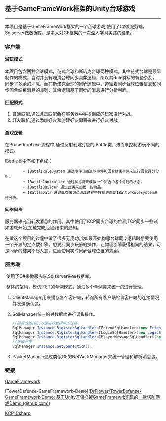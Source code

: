 ##  基于GameFrameWork框架的Unity台球游戏

---

​		本项目是基于GameFrameWork框架的一个台球游戏,使用了C#做服务端，Sqlserver做数据库。是本人对GF框架的一次深入学习实践的结果。

### 客户端

#### 游玩模式

​		本项目包含两种台球模式，花式台球和斯诺克台球两种模式。其中花式台球是最早制作的模式，当时并没有理清台球同步具体逻辑，所以其Rule类写的有些杂乱，同步了多余的消息。而在斯诺克台球的同步逻辑中，遵循着同步台球位置信息和同步回合结束消息的规则，其余逻辑基于同步的消息进行分析判断。

#### 匹配模式

1. 普通匹配,通过点击匹配会在服务器中寻找相应的玩家进行对战。
2. 好友联机,通过添加好友和创建好友房间来进行好友对战。

#### 游戏逻辑

在ProcedureLevel流程中,通过反射创建对应的IBattle类，进而来控制游玩不同的模式。

IBattle类中有如下组成：

			+ IBattleRuleSystem 通过事件订阅进球事件和回合结束事件来进行回合得分分析。
			+ IBattleController 通过状态机来模拟一个回合中各个游戏的状态。
			+ IBattleBuilder 通过此类来加载一些物品。
			+ IBattleData 通过此类来记录游戏过程中数据进而使IBattleRuleSystem进行分析。

#### 网络同步

​		服务器来充当转发消息的作用。其中使用了KCP同步台球的位置,TCP同步一些诸如游戏开始,加载完成,回合结束的通知。

​		在做这个项目的过程中做了很多无用功,比如最开始构思台球同步逻辑时想要使用一个开源的定点数引擎，想要只同步玩家的操作，让物理引擎获得相同的结果，可是同步的结果不尽人意，进而使用实时同步台球位置的方案。

### 服务端

​		使用了C#来做服务端,Sqlserver来做数据库。

​		整体的架构，模仿了ET的单例模式，通过多个单例类来统一的进行管理。

  1. ClientManager用来缓存各个客户端，轮询所有客户端检测客户端的连接情况,并发送确认包。

  2. SqlManager统一的对数据库进行读取操作。

     ~~~ c#
     //简易的类IOC,方便进行数据库的迁移
     SqlManager.Instance.RigisterSqlHandler<IFriendSqlHandler>(new FriendSqlHandler());
     SqlManager.Instance.RigisterSqlHandler<ILoginSqlHandler>(new LogicSqlHandler());
     SqlManager.Instance.RigisterSqlHandler<IPlayerMessageSqlHandler>(new PlayerMessageSqlHandler());
     //获取连接
     SqlManager.Instance.GetConnection();
     ~~~

  3. PacketManager通过类似GF的NetWorkManager来统一管理和解析消息包。

### 链接

[GameFramework](https://github.com/EllanJiang/GameFramework)

[TowerDefense-GameFramework-Demo]([DrFlower/TowerDefense-GameFramework-Demo: 基于Unity开源框架GameFramewrk实现的一款塔防游戏Demo (github.com)](https://github.com/DrFlower/TowerDefense-GameFramework-Demo))

[KCP_Csharp](https://github.com/KumoKyaku/KCP)
